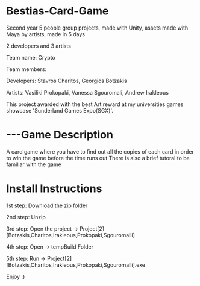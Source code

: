 # Bestias-Card-Game
Second year 5 people group projects, made with Unity, assets made with Maya by artists, made in 5 days

2 developers and 3 artists

Team name: Crypto

Team members: 

Developers: Stavros Charitos, Georgios Botzakis

Artists: Vasiliki Prokopaki, Vanessa Sgouromali, Andrew Irakleous

This project awarded with the best Art reward at my universities games showcase 'Sunderland Games Expo(SGX)'.

# ---Game Description

A card game where you have to find out all the copies of each card in order to win the game before the time runs out
There is also a brief tutoral to be familiar with the game

# Install Instructions

1st step: Download the zip folder

2nd step: Unzip

3rd step: Open the project -> Project[2][Botzakis,Charitos,Irakleous,Prokopaki,Sgouromalli]

4th step: Open -> tempBuild Folder

5th step: Run -> Project[2][Botzakis,Charitos,Irakleous,Prokopaki,Sgouromalli].exe

Enjoy :)
